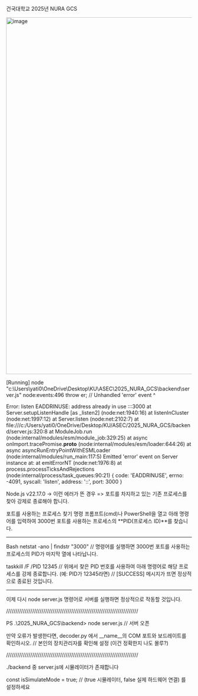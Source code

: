 건국대학교 2025년 NURA GCS

<img width="1919" height="968" alt="image" src="https://github.com/user-attachments/assets/2de16a44-8e63-4f94-bcd2-c1b9ae6ce64a" />

[Running] node "c:\Users\yati0\OneDrive\Desktop\KU\ASEC\2025_NURA_GCS\backend\server.js"
node:events:496
      throw er; // Unhandled 'error' event
      ^

Error: listen EADDRINUSE: address already in use :::3000
    at Server.setupListenHandle [as _listen2] (node:net:1940:16)
    at listenInCluster (node:net:1997:12)
    at Server.listen (node:net:2102:7)
    at file:///c:/Users/yati0/OneDrive/Desktop/KU/ASEC/2025_NURA_GCS/backend/server.js:320:8
    at ModuleJob.run (node:internal/modules/esm/module_job:329:25)
    at async onImport.tracePromise.__proto__ (node:internal/modules/esm/loader:644:26)
    at async asyncRunEntryPointWithESMLoader (node:internal/modules/run_main:117:5)
Emitted 'error' event on Server instance at:
    at emitErrorNT (node:net:1976:8)
    at process.processTicksAndRejections (node:internal/process/task_queues:90:21) {
  code: 'EADDRINUSE',
  errno: -4091,
  syscall: 'listen',
  address: '::',
  port: 3000
}

Node.js v22.17.0
-> 이런 에러가 뜬 경우 => 포트를 차지하고 있는 기존 프로세스를 찾아 강제로 종료해야 합니다.

포트를 사용하는 프로세스 찾기
명령 프롬프트(cmd)나 PowerShell을 열고 아래 명령어를 입력하여 3000번 포트를 사용하는 프로세스의 **PID(프로세스 ID)**를 찾습니다.
***************************************
Bash
netstat -ano | findstr "3000" // 명령어를 실행하면 3000번 포트를 사용하는 프로세스의 PID가 마지막 열에 나타납니다.

taskkill /F /PID 12345
// 위에서 찾은 PID 번호를 사용하여 아래 명령어로 해당 프로세스를 강제 종료합니다. (예: PID가 12345라면)
// [SUCCESS] 메시지가 뜨면 정상적으로 종료된 것입니다.
***************************************
이제 다시 node server.js 명령어로 서버를 실행하면 정상적으로 작동할 것입니다.

///////////////////////////////////////////////////////////////////////

PS .\2025_NURA_GCS\backend> node server.js // 서버 오픈

만약 오류가 발생한다면, decoder.py 에서 __name__의 COM 포트와 보드레이트를 확인하시오. // 본인의 장치관리자를 확인해 설정 (이건 정확한지 나도 몰루?)

///////////////////////////////////////////////////////////////////////

./backend 중 server.js에 시뮬레이터가 존재합니다

const isSimulateMode = true; // (true 시뮬레이터, false 실제 하드웨어 연결) 를 설정하세요
